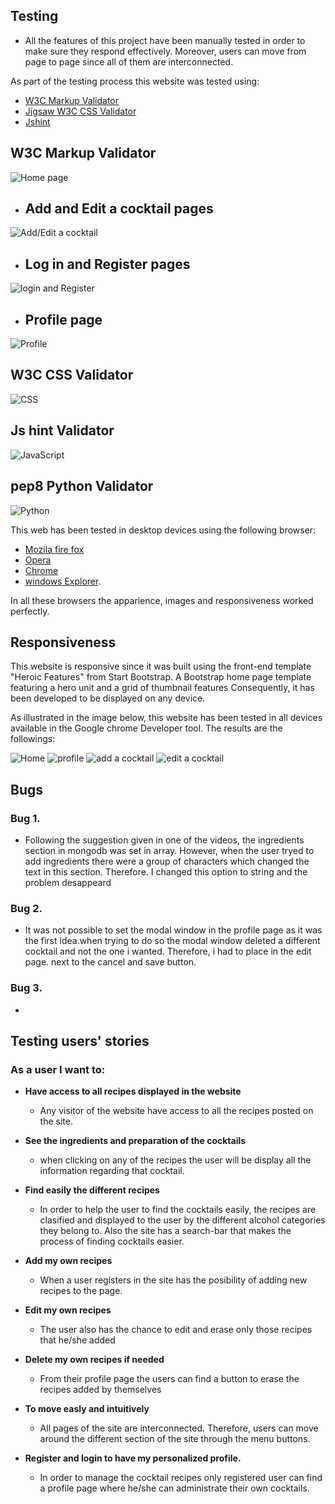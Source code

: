 ## Testing ##

- All the features of this project have been manually tested  in order to make sure they respond effectively. Moreover, users can move from page to page since all of them are interconnected. 


As part of the testing process this website was tested using:
 - [W3C Markup Validator](https://validator.w3.org/) 
 - [Jigsaw W3C CSS Validator](https://jigsaw.w3.org/css-validator/)
- [Jshint](https://jshint.com/)
## W3C Markup Validator



![Home page](Readme-images/home.PNG)

- ## Add and Edit a cocktail pages ##

![Add/Edit a cocktail](Readme-images/add_cocktail.PNG)


- ## Log in and Register  pages ##

![login and Register](Readme-images/login.PNG)

- ## Profile page ##

![Profile](Readme-images/profile.PNG)



## W3C CSS Validator

![CSS](Readme-images/css.PNG)


## Js hint Validator
![JavaScript](Readme-images/java_script.PNG)

## pep8 Python Validator
![Python](Readme-images/python.PNG)


 This web has been tested in desktop devices using the following browser:

 - [Mozila fire fox](https://www.mozilla.org/en-US/firefox/new/)
 - [Opera](https://www.opera.com/)
 - [Chrome](https://www.google.com/chrome/)
 - [windows Explorer](https://www.microsoft.com/en-us/edge).

 In all these browsers the apparience, images and responsiveness worked perfectly. 

 


 ## Responsiveness ##

 This website is responsive since it was built using the front-end template "Heroic Features"  from Start Bootstrap. A Bootstrap home page template featuring a hero unit and a grid of thumbnail features
 Consequently, it has been developed to  be displayed on any device. 

As illustrated in the image below, this website has been tested in all devices  available in the Google chrome Developer tool. The results are the followings:


![Home](Readme-images/home_register.PNG)
![profile](Readme-images/perfil_login.PNG)
![add a cocktail](Readme-images/add_edit.PNG)
![edit a cocktail](Readme-images/edit_add.PNG)




## Bugs ##

### Bug 1. ###
- Following the suggestion given in one of the videos, the ingredients section in mongodb was set in array. However, when the user tryed to add ingredients there were a group of characters which changed the text in this section. Therefore. I changed this option to string and the problem desappeard 

### Bug 2. ###
- It was not possible to set the modal window in the profile page as it was the first idea.when trying to do so the modal window deleted a different cocktail and not the one i wanted. Therefore, i had to place in the edit page. next to the cancel and save button.  
### Bug 3. ###
- 


## Testing users' stories ##
### As a user I want to:
- **Have access to all recipes displayed in the website**
  - Any visitor of the website  have access to all the recipes posted on the site.

- **See the ingredients and preparation of the cocktails**
  - when clicking on any of the recipes the user will be display all the information regarding that cocktail. 
- **Find easily the different recipes**
  - In order to help the user to find the cocktails easily, the recipes are clasified and displayed to the user by the different alcohol categories they belong to. Also the site has a search-bar that makes the process of finding cocktails  easier. 
- **Add my own recipes** 
  - When a user registers in the site has the posibility of adding  new recipes to the page.
- **Edit my own recipes** 
  -  The user also has  the chance to edit and erase only those recipes that he/she added 
- **Delete my own recipes if needed** 
  - From their profile page the users can find a button to erase the recipes added by themselves
- **To move easly and intuitively**
  - All pages of the site are interconnected. Therefore, users can move around the different section of the site through the menu buttons. 
- **Register and login to have my personalized profile.** 
  - In order to manage the cocktail recipes only registered user can find a profile page where he/she can administrate their own cocktails.  

  
  
 